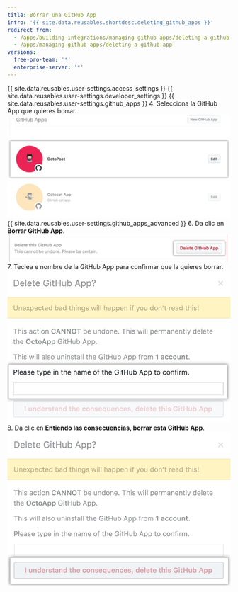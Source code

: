 ```yaml
---
title: Borrar una GitHub App
intro: '{{ site.data.reusables.shortdesc.deleting_github_apps }}'
redirect_from:
  - /apps/building-integrations/managing-github-apps/deleting-a-github-app/
  - /apps/managing-github-apps/deleting-a-github-app
versions:
  free-pro-team: '*'
  enterprise-server: '*'
---
```


{{ site.data.reusables.user-settings.access_settings }}
{{ site.data.reusables.user-settings.developer_settings }}
{{ site.data.reusables.user-settings.github_apps }}
4. Selecciona la GitHub App que quieres borrar. ![Seleccion de apps](/assets/images/github-apps/github_apps_select-app.png)
{{ site.data.reusables.user-settings.github_apps_advanced }}
6. Da clic en **Borrar GitHub App**. ![Botón para borrar una GitHub App](/assets/images/github-apps/github_apps_delete.png)
7. Teclea e nombre de la GitHub App para confirmar que la quieres borrar. ![Campo para confirmar el nombre de la GitHub App que quieres borrar](/assets/images/github-apps/github_apps_delete_integration_name.png)
8. Da clic en **Entiendo las consecuencias, borrar esta GitHub App**. ![Botón para confirmar el borrado de tu GitHub App](/assets/images/github-apps/github_apps_confirm_deletion.png)
